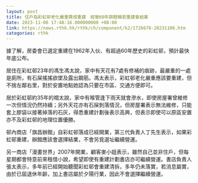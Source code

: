 ```yaml
---
layout: post
title: 住戶指彩虹邨老化嚴重贊成重建　經營60年辧館稱若重建會結業
date: 2023-11-06 17:48:16.000000000 +08:00
link: https://news.rthk.hk/rthk/ch/component/k2/1726678-20231106.htm
categories: rthk
---
```


據了解，房委會已選定重建在1962年入伙、有超過60年歷史的彩虹邨，預計最快年底公布。

居住在彩虹邨23年的馮生馮太說，家中有天花有7處有修補的痕跡，最嚴重的一處是廁所，有石屎搖搖欲墜及露出鋼筋。馮太表示，彩虹邨老化嚴重應該要重建，但不捨左鄰右里，對於安置地點她認為只要在市區、交通方便即可。

居於彩虹邨約35年的禤太說，家中有喉管逢下雨天就會滲水，即使房屋署曾維修一次但情況仍然持續；另外天花亦有石屎剝落情況，但房屋署表示無法維修，只能套上膠袋以接著掉落的石灰，得悉重建計劃後表示高興，但表示即使可以原區安置亦不及彩虹邨的地理位置優勝。

邨內商店「旗昌辦館」自彩虹邨落成已經開業，第三代負責人丁先生表示，如果彩虹邨重建，辦館應該會選擇結業，不會另覓選址繼續營運。

另一商店「漫畫世界」2007年開業，顧客麥小姐表示，雖然自己並非住戶，但每星期都會特意前來租借小說，希望即使有重建計劃書店亦可繼續營運。書店負責人張太表示，多年前已經開始聽聞彩虹邨會重建清拆，多年仍未落實，若消息屬實，由於已屆退休年齡，加上書店屬於夕陽行業，因此不會選擇繼續營運。
